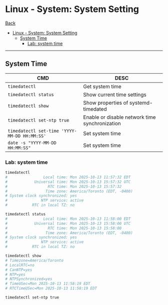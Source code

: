 # Linux - System: System Setting

[Back](../../index.md)

- [Linux - System: System Setting](#linux---system-system-setting)
  - [System Time](#system-time)
    - [Lab: system time](#lab-system-time)

---

## System Time

| CMD                                          | DESC                                           |
| -------------------------------------------- | ---------------------------------------------- |
| `timedatectl`                                | Get system time                                |
| `timedatectl status`                         | Show current time settings                     |
| `timedatectl show`                           | Show properties of systemd-timedated           |
| `timedatectl set-ntp true`                   | Enable or disable network time synchronization |
| `timedatectl set-time 'YYYY-MM-DD HH:MM:SS'` | Set system time                                |
| `date -s "YYYY-MM-DD HH:MM:SS"`              | Set system time                                |

### Lab: system time

```sh
timedatectl
#                Local time: Mon 2025-10-13 11:57:32 EDT
#            Universal time: Mon 2025-10-13 15:57:32 UTC
#                  RTC time: Mon 2025-10-13 15:57:32
#                 Time zone: America/Toronto (EDT, -0400)
# System clock synchronized: yes
#               NTP service: active
#           RTC in local TZ: no

timedatectl status
#                Local time: Mon 2025-10-13 11:58:00 EDT
#            Universal time: Mon 2025-10-13 15:58:00 UTC
#                  RTC time: Mon 2025-10-13 15:58:00
#                 Time zone: America/Toronto (EDT, -0400)
# System clock synchronized: yes
#               NTP service: active
#           RTC in local TZ: no

timedatectl show
# Timezone=America/Toronto
# LocalRTC=no
# CanNTP=yes
# NTP=yes
# NTPSynchronized=yes
# TimeUSec=Mon 2025-10-13 11:58:19 EDT
# RTCTimeUSec=Mon 2025-10-13 11:58:19 EDT

timedatectl set-ntp true
```
